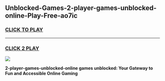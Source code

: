 
## Unblocked-Games-2-player-games-unblocked-online-Play-Free-ao7ic
<h3>
<a href="https://premium76.site?title=2-player-games-unblocked-online&ref=23A">CLICK TO PLAY</a></h3>
<hr>

<h3>
<a href="https://premium76.site?title=2-player-games-unblocked-online&ref=23A">CLICK 2 PLAY</a>
  
</h3>

<a href="https://premium76.site?title=2-player-games-unblocked-online&ref=23A"><img src="https://clearcache.store/games.png"></a>


**2-player-games-unblocked-online games unblocked: Your Gateway to Fun and Accessible Online Gaming**
